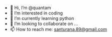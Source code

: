 - 👋 Hi, I’m @quantam
- 👀 I’m interested in coding 
- 🌱 I’m currently learning python
- 💞️ I’m looking to collaborate on ...
- 📫 How to reach me: santurana.89@gmail.com

<!---
quantam/quantam is a ✨ special ✨ repository because its `README.md` (this file) appears on your GitHub profile.
You can click the Preview link to take a look at your changes.
--->

